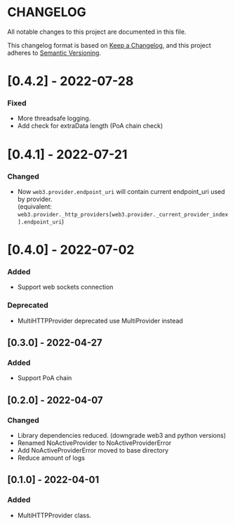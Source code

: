# CHANGELOG

All notable changes to this project are documented in this file.

This changelog format is based on [Keep a Changelog](https://keepachangelog.com/en/1.0.0/),
and this project adheres to [Semantic Versioning](https://semver.org/spec/v2.0.0.html).

# [0.4.2] - 2022-07-28
### Fixed
- More threadsafe logging.
- Add check for extraData length (PoA chain check)

# [0.4.1] - 2022-07-21
### Changed
- Now `web3.provider.endpoint_uri` will contain current endpoint_uri used by provider.  
  (equivalent: `web3.provider._http_providers[web3.provider._current_provider_index].endpoint_uri`)

# [0.4.0] - 2022-07-02
### Added
- Support web sockets connection

### Deprecated
- MultiHTTPProvider deprecated use MultiProvider instead

## [0.3.0] - 2022-04-27
### Added
- Support PoA chain

## [0.2.0] - 2022-04-07
### Changed
- Library dependencies reduced. (downgrade web3 and python versions)
- Renamed NoActiveProvider to NoActiveProviderError
- Add NoActiveProviderError moved to base directory
- Reduce amount of logs

## [0.1.0] - 2022-04-01
### Added
- MultiHTTPProvider class.
